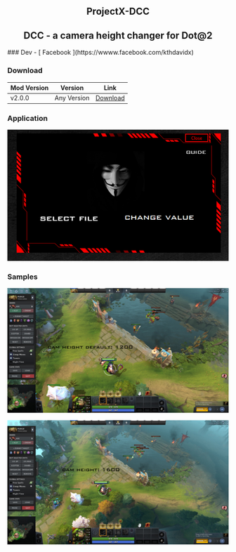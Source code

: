 <h2 align=center><b>ProjectX-DCC</b></h2>

<h2 align=center><b>DCC - a camera height changer for Dot@2</b></h2>
### Dev
- [ Facebook ](https://wwww.facebook.com/kthdavidx)

### Download
| Mod Version| Version | Link |
|----------|-------------|-----------------|
| v2.0.0 | Any Version | [Download](https://www.mediafire.com/file/b9sr698yi1zcuu7/ProjectX+-+Dota2+Camera+Changer.rar/file) 


### Application

![Image Link](https://github.com/unrealisticfaces/ProjectX-DCC/blob/main/images/dota2%20camera%20changer.PNG)

### Samples

![Image Link](https://github.com/unrealisticfaces/ProjectX-DCC/blob/main/images/5.png)


![Image Link](https://github.com/unrealisticfaces/ProjectX-DCC/blob/main/images/6.png)
